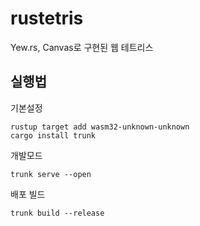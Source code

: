 # rustetris

Yew.rs, Canvas로 구현된 웹 테트리스

## 실행법

기본설정

```
rustup target add wasm32-unknown-unknown
cargo install trunk
```

개발모드

```
trunk serve --open
```

배포 빌드

```
trunk build --release
```
